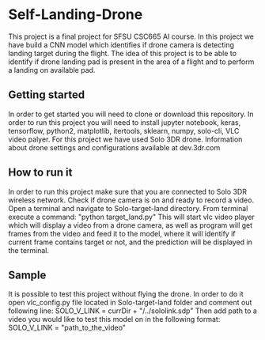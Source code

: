 # Self-Landing-Drone
This project is a final project for SFSU CSC665 AI course. In this project we have build a CNN model which identifies if 
drone camera is detecting landing target during the flight. The idea of this project is to be able to identify if drone 
landing pad is present in the area of a flight and to perform a landing on available pad.

## Getting started 
In order to get started you will need to clone or download this repository. In order to run this project you will need 
to install jupyter notebook, keras, tensorflow, python2, matplotlib, itertools, sklearn, numpy, solo-cli, VLC video palyer.
For this project we have used Solo 3DR drone. Information about drone settings and configurations available at dev.3dr.com 


## How to run it
In order to run this project make sure that you are connected to Solo 3DR  wireless network. 
Check if drone camera is on and ready to record a video.
Open a terminal and navigate to Solo-target-land directory. 
From terminal execute a command: "python target_land.py"
This will start vlc video player which will display a video from a drone camera, as well as program will get frames from 
the video and feed it to the model, where it will identify if current frame contains target or not, and the prediction will 
be displayed in the terminal.

## Sample
It is possible to test this project without flying the drone.
In order to do it open vlc_config.py file located in Solo-target-land folder and comment out following line: 
SOLO_V_LINK = currDir + "/../sololink.sdp"
Then add path to a video you would like to test this model on  in the following format:
SOLO_V_LINK = "path_to_the_video"